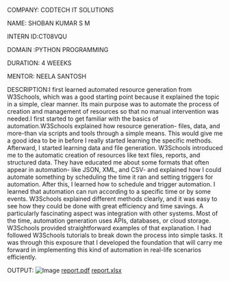 COMPANY: CODTECH IT SOLUTIONS

NAME: SHOBAN KUMAR S M

INTERN ID:CT08VQU

DOMAIN :PYTHON PROGRAMMING

DURATION: 4 WEEEKS

MENTOR: NEELA SANTOSH

DESCRIPTION:I first learned automated resource generation from W3Schools, which was a good starting point because it explained the topic in a simple, clear manner. Its main purpose was to automate the process of creation and management of resources so that no manual intervention was needed.I first started to get familiar with the basics of automation.W3Schools explained how resource generation- files, data, and more-than via scripts and tools through a simple means. This would give me a good idea to be in before I really started learning the specific methods. Afterward, I started learning data and file generation. W3Schools introduced me to the automatic creation of resources like text files, reports, and structured data. They have educated me about some formats that often appear in automation- like JSON, XML, and CSV- and explained how I could automate something by scheduling the time it ran and setting triggers for automation. After this, I learned how to schedule and trigger automation. I learned that automation can run according to a specific time or by some events. W3Schools explained different methods clearly, and it was easy to see how they could be done with great efficiency and time savings. A particularly fascinating aspect was integration with other systems. Most of the time, automation generation uses APIs, databases, or cloud storage. W3Schools provided straightforward examples of that explanation. I had followed W3Schools tutorials to break down the process into simple tasks. It was through this exposure that I developed the foundation that will carry me forward in implementing this kind of automation in real-life scenarios efficiently.

OUTPUT:
![Image](https://github.com/user-attachments/assets/466ff5f3-6b30-4e40-a04b-9090d69da2cf)
[report.pdf](https://github.com/user-attachments/files/19270847/report.pdf)
[report.xlsx](https://github.com/user-attachments/files/19270848/report.xlsx)
